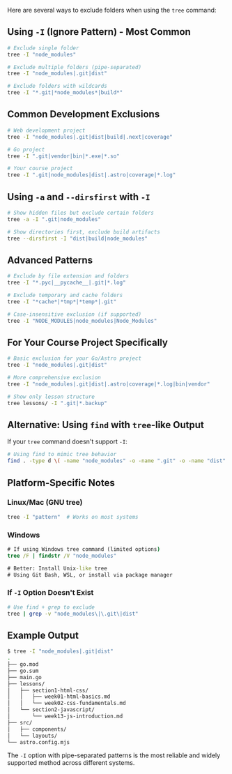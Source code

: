 Here are several ways to exclude folders when using the `tree` command:

## **Using `-I` (Ignore Pattern) - Most Common**

```bash
# Exclude single folder
tree -I "node_modules"

# Exclude multiple folders (pipe-separated)
tree -I "node_modules|.git|dist"

# Exclude folders with wildcards
tree -I "*.git|*node_modules*|build*"
```

## **Common Development Exclusions**

```bash
# Web development project
tree -I "node_modules|.git|dist|build|.next|coverage"

# Go project
tree -I ".git|vendor|bin|*.exe|*.so"

# Your course project
tree -I ".git|node_modules|dist|.astro|coverage|*.log"
```

## **Using `-a` and `--dirsfirst` with `-I`**

```bash
# Show hidden files but exclude certain folders
tree -a -I ".git|node_modules"

# Show directories first, exclude build artifacts
tree --dirsfirst -I "dist|build|node_modules"
```

## **Advanced Patterns**

```bash
# Exclude by file extension and folders
tree -I "*.pyc|__pycache__|.git|*.log"

# Exclude temporary and cache folders
tree -I "*cache*|*tmp*|*temp*|.git"

# Case-insensitive exclusion (if supported)
tree -I "NODE_MODULES|node_modules|Node_Modules"
```

## **For Your Course Project Specifically**

```bash
# Basic exclusion for your Go/Astro project
tree -I "node_modules|.git|dist"

# More comprehensive exclusion
tree -I "node_modules|.git|dist|.astro|coverage|*.log|bin|vendor"

# Show only lesson structure
tree lessons/ -I ".git|*.backup"
```

## **Alternative: Using `find` with `tree`-like Output**

If your `tree` command doesn't support `-I`:

```bash
# Using find to mimic tree behavior
find . -type d \( -name "node_modules" -o -name ".git" -o -name "dist" \) -prune -o -print | sed 's/[^\/]*\//|  /g; s/|  \([^|]\)/└─ \1/'
```

## **Platform-Specific Notes**

### **Linux/Mac (GNU tree)**
```bash
tree -I "pattern"  # Works on most systems
```

### **Windows**
```cmd
# If using Windows tree command (limited options)
tree /F | findstr /V "node_modules"

# Better: Install Unix-like tree
# Using Git Bash, WSL, or install via package manager
```

### **If `-I` Option Doesn't Exist**
```bash
# Use find + grep to exclude
tree | grep -v "node_modules\|\.git\|dist"
```

## **Example Output**

```bash
$ tree -I "node_modules|.git|dist"
.
├── go.mod
├── go.sum
├── main.go
├── lessons/
│   ├── section1-html-css/
│   │   ├── week01-html-basics.md
│   │   └── week02-css-fundamentals.md
│   └── section2-javascript/
│       └── week13-js-introduction.md
├── src/
│   ├── components/
│   └── layouts/
└── astro.config.mjs
```

The `-I` option with pipe-separated patterns is the most reliable and widely supported method across different systems.